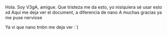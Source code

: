 
Hola. Soy V3gA, amigue.
Que tristeza me da esto, yo nisiquiera sé usar esto xd
Aquí me deja ver el document, a diferencia de nano
A muchas gracias ya me puse nerviose

Ya vi que nano tmbn me deja ver :´(
